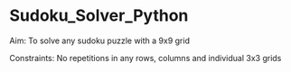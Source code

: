 # Sudoku_Solver_Python

Aim: To solve any sudoku puzzle with a 9x9 grid

Constraints: No repetitions in any rows, columns and individual 3x3 grids

